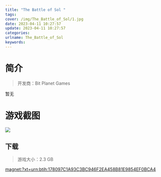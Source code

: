 ```yaml
---
title: "The Battle of Sol "
tags: 
cover: /img/The_Battle_of_Sol/1.jpg
date: 2023-04-11 10:27:57
update: 2023-04-11 10:27:57
categories: 
urlname: The_Battle_of_Sol
keywords: 
---
```

# 简介

> 开发商：Bit Planet Games

暂无

# 游戏截图

![](/img/The_Battle_of_Sol/2.jpg)


## 下载

> 游戏大小：2.3 GB

[magnet:?xt=urn:btih:178097C1A93C3BC946F2EA458B81E9854EF0BCA4](magnet:?xt=urn:btih:178097C1A93C3BC946F2EA458B81E9854EF0BCA4)